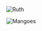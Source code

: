![Ruth](https://avatars.githubusercontent.com/u/55382239?v=4)


![Mangoes](https://www.google.com/url?sa=i&url=https%3A%2F%2Fen.wikipedia.org%2Fwiki%2FMango&psig=AOvVaw2d690xYZ-uPbc79FEPLjHZ&ust=1633684218754000&source=images&cd=vfe&ved=0CAsQjRxqFwoTCKCD_7f6t_MCFQAAAAAdAAAAABAD)
